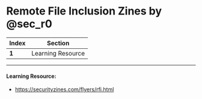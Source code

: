 # Remote File Inclusion Zines by @sec_r0

Index | Section
--- | ---
**1** | Learning Resource

___


#### Learning Resource: 

* https://securityzines.com/flyers/rfi.html
